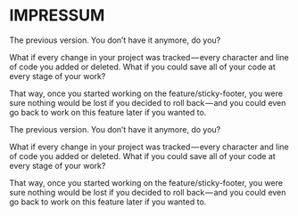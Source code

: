 # IMPRESSUM 

The previous version. You don’t have it anymore, do you?

What if every change in your project was tracked — every character and line of code you added or deleted. What if you could save all of your code at every stage of your work?

That way, once you started working on the feature/sticky-footer, you were sure nothing would be lost if you decided to roll back — and you could even go back to work on this feature later if you wanted to. 


The previous version. You don’t have it anymore, do you?

What if every change in your project was tracked — every character and line of code you added or deleted. What if you could save all of your code at every stage of your work?

That way, once you started working on the feature/sticky-footer, you were sure nothing would be lost if you decided to roll back — and you could even go back to work on this feature later if you wanted to. 

